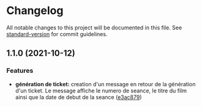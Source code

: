 # Changelog

All notable changes to this project will be documented in this file. See [standard-version](https://github.com/conventional-changelog/standard-version) for commit guidelines.

## 1.1.0 (2021-10-12)


### Features

* **génération de ticket:** creation d'un message en retour de la génération d'un ticket. Le message affiche le numero de seance, le titre du film ainsi que la date de debut de la seance ([e3ac879](https://github.com/kilrasemifir/spring-cinefull/commit/e3ac879e0652a0fe7b19653e43493f5eea9c7afc))
